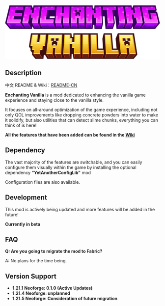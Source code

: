 ![minecraft_title.png](title.png)

## Description

中文 README & Wiki：[README-CN](https://github.com/pynickle/Enchanting-Vanilla/blob/master/README-CN.md)

**Enchanting Vanilla** is a mod dedicated to enhancing the vanilla game experience and staying close to the vanilla style.

It focuses on all-around optimization of the game experience, including not only QOL improvements like dropping concrete powders into water to make it solidify, but also utilities that can detect slime chunks, everything you can think of is here!

**All the features that have been added can be found in the [Wiki](https://github.com/pynickle/Enchanting-Vanilla/wiki)**

## Dependency

The vast majority of the features are switchable, and you can easily configure them visually within the game by installing the optional dependency **"YetAnotherConfigLib"** mod

Configuration files are also available.

## Development

This mod is actively being updated and more features will be added in the future!

**Currently in beta**

## FAQ

**Q: Are you going to migrate the mod to Fabric?**

A: No plans for the time being.

## Version Support

* **1.21.1 Neoforge: 0.1.0 (Active Updates)**
* **1.21.4 Neoforge: unplanned**
* **1.21.5 Neoforge: Consideration of future migration**
